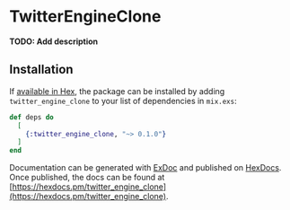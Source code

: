 # TwitterEngineClone

**TODO: Add description**

## Installation

If [available in Hex](https://hex.pm/docs/publish), the package can be installed
by adding `twitter_engine_clone` to your list of dependencies in `mix.exs`:

```elixir
def deps do
  [
    {:twitter_engine_clone, "~> 0.1.0"}
  ]
end
```

Documentation can be generated with [ExDoc](https://github.com/elixir-lang/ex_doc)
and published on [HexDocs](https://hexdocs.pm). Once published, the docs can
be found at [https://hexdocs.pm/twitter_engine_clone](https://hexdocs.pm/twitter_engine_clone).

